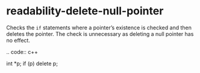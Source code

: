 readability-delete-null-pointer
===============================

Checks the `if` statements where a pointer’s existence is checked and
then deletes the pointer. The check is unnecessary as deleting a null
pointer has no effect.

.. code:: c++

int \*p; if (p) delete p;
